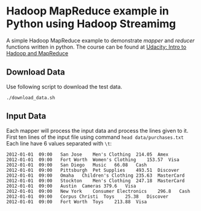# Hadoop MapReduce example in Python using Hadoop Streamimg
A simple Hadoop MapReduce example to demonstrate *mapper* and *reducer* functions written in python. The course can be found at [Udacity: Intro to Hadoop and MapReduce](https://www.udacity.com/course/intro-to-hadoop-and-mapreduce--ud617)

## Download Data
Use following script to download the test data.

```./download_data.sh```

## Input Data

Each mapper will process the input data and process the lines given to it. First ten lines of the input file using command `head data/purchases.txt` Each line have 6 values separated with `\t`:

```
2012-01-01	09:00	San Jose	Men's Clothing	214.05	Amex
2012-01-01	09:00	Fort Worth	Women's Clothing	153.57	Visa
2012-01-01	09:00	San Diego	Music	66.08	Cash
2012-01-01	09:00	Pittsburgh	Pet Supplies	493.51	Discover
2012-01-01	09:00	Omaha	Children's Clothing	235.63	MasterCard
2012-01-01	09:00	Stockton	Men's Clothing	247.18	MasterCard
2012-01-01	09:00	Austin	Cameras	379.6	Visa
2012-01-01	09:00	New York	Consumer Electronics	296.8	Cash
2012-01-01	09:00	Corpus Christi	Toys	25.38	Discover
2012-01-01	09:00	Fort Worth	Toys	213.88	Visa

```
